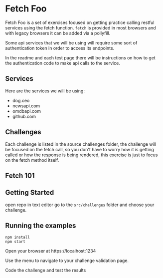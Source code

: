 # Fetch Foo

Fetch Foo is a set of exercises focused on getting practice calling restful services using the fetch function. `fetch` is provided in most browsers and with legacy browsers it can be added via a pollyfill.

Some api services that we will be using will require some sort of authentication token in order to access its endpoints.

In the readme and each test page there will be instructions on how to get the authentication code to make api calls to the service.

## Services

Here are the services we will be using:

- dog.ceo
- newsapi.com
- omdbapi.com
- github.com

## Challenges

Each challenge is listed in the source challenges folder, the challenge will be focused on the fetch call, so you don't have to worry how it is getting called or how the response is being rendered, this exercise is just to focus on the fetch method itself.

## Fetch 101

## Getting Started

open repo in text editor go to the `src/challenges` folder and choose your challenge.

## Running the examples

```
npm install
npm start
```

Open your browser at https://localhost:1234

Use the menu to navigate to your challenge validation page.

Code the challenge and test the results
